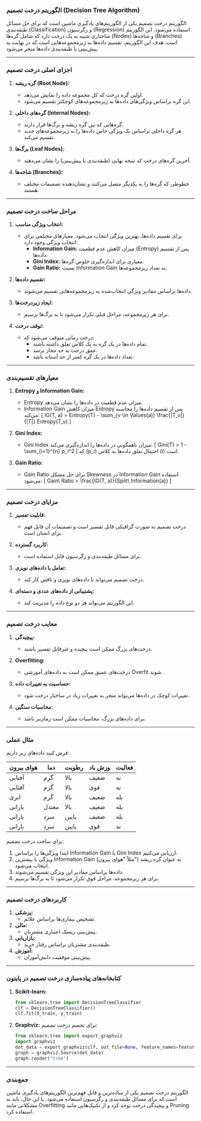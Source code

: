 ### **الگوریتم درخت تصمیم (Decision Tree Algorithm)**

الگوریتم درخت تصمیم یکی از الگوریتم‌های یادگیری ماشین است که برای حل مسائل طبقه‌بندی (Classification) و رگرسیون (Regression) استفاده می‌شود. این الگوریتم ساختاری شبیه به یک درخت دارد که شامل گره‌ها (Nodes) و شاخه‌ها (Branches) است. هدف این الگوریتم، تقسیم داده‌ها به زیرمجموعه‌هایی است که در نهایت به پیش‌بینی یا طبقه‌بندی داده‌ها منجر می‌شود.

---

### **اجزای اصلی درخت تصمیم**
1. **گره ریشه (Root Node):**
   - اولین گره درخت که کل مجموعه داده را نمایش می‌دهد.
   - این گره براساس ویژگی‌های داده‌ها به زیرمجموعه‌های کوچکتر تقسیم می‌شود.

2. **گره‌های داخلی (Internal Nodes):**
   - گره‌هایی که بین گره ریشه و برگ‌ها قرار دارند.
   - هر گره داخلی براساس یک ویژگی خاص داده‌ها را به زیرمجموعه‌های جدید تقسیم می‌کند.

3. **برگ‌ها (Leaf Nodes):**
   - آخرین گره‌های درخت که نتیجه نهایی (طبقه‌بندی یا پیش‌بینی) را نشان می‌دهند.

4. **شاخه‌ها (Branches):**
   - خطوطی که گره‌ها را به یکدیگر متصل می‌کنند و نشان‌دهنده تصمیمات مختلف هستند.

---

### **مراحل ساخت درخت تصمیم**
1. **انتخاب ویژگی مناسب:**
   - برای تقسیم داده‌ها، بهترین ویژگی انتخاب می‌شود. معیارهای مختلفی برای انتخاب ویژگی وجود دارد:
     - **Information Gain:** میزان کاهش عدم قطعیت (Entropy) پس از تقسیم داده‌ها.
     - **Gini Index:** معیاری برای اندازه‌گیری خلوص گره‌ها.
     - **Gain Ratio:** نسبت Information Gain به تعداد زیرمجموعه‌ها.

2. **تقسیم داده‌ها:**
   - داده‌ها براساس مقادیر ویژگی انتخاب‌شده به زیرمجموعه‌هایی تقسیم می‌شوند.

3. **ایجاد زیردرخت‌ها:**
   - برای هر زیرمجموعه، مراحل قبلی تکرار می‌شود تا به برگ‌ها برسیم.

4. **توقف درخت:**
   - درخت زمانی متوقف می‌شود که:
     - تمام داده‌ها در یک گره به یک کلاس تعلق داشته باشند.
     - عمق درخت به حد مجاز برسد.
     - تعداد داده‌ها در یک گره کمتر از حد آستانه باشد.

---

### **معیارهای تقسیم‌بندی**
1. **Entropy و Information Gain:**
   - Entropy میزان عدم قطعیت در داده‌ها را نشان می‌دهد.
   - Information Gain میزان کاهش Entropy پس از تقسیم داده‌ها را محاسبه می‌کند:
     \[
     IG(T, a) = Entropy(T) - \sum_{v \in Values(a)} \frac{|T_v|}{|T|} Entropy(T_v)
     \]

2. **Gini Index:**
   - Gini Index میزان ناهمگونی در داده‌ها را اندازه‌گیری می‌کند:
     \[
     Gini(T) = 1 - \sum_{i=1}^{n} p_i^2
     \]
     که \(p_i\) احتمال تعلق داده‌ها به کلاس \(i\) است.

3. **Gain Ratio:**
   - Gain Ratio برای حل مشکل Skewness در Information Gain استفاده می‌شود:
     \[
     Gain\ Ratio = \frac{IG(T, a)}{Split\ Information(a)}
     \]

---

### **مزایای درخت تصمیم**
1. **قابلیت تفسیر:**
   - درخت تصمیم به صورت گرافیکی قابل تفسیر است و تصمیمات آن قابل فهم برای انسان است.

2. **کاربرد گسترده:**
   - برای مسائل طبقه‌بندی و رگرسیون قابل استفاده است.

3. **تعامل با داده‌های نویزی:**
   - درخت تصمیم می‌تواند با داده‌های نویزی و ناقص کار کند.

4. **پشتیبانی از داده‌های عددی و دسته‌ای:**
   - این الگوریتم می‌تواند هر دو نوع داده را مدیریت کند.

---

### **معایب درخت تصمیم**
1. **پیچیدگی:**
   - درخت‌های بزرگ ممکن است پیچیده و غیرقابل تفسیر باشند.

2. **Overfitting:**
   - درخت‌های عمیق ممکن است به داده‌های آموزشی Overfit شوند.

3. **حساسیت به تغییرات داده:**
   - تغییرات کوچک در داده‌ها می‌تواند منجر به تغییرات زیاد در ساختار درخت شود.

4. **محاسبات سنگین:**
   - برای داده‌های بزرگ، محاسبات ممکن است زمان‌بر باشد.

---

### **مثال عملی**
فرض کنید داده‌های زیر داریم:

| هوای بیرون | دما | رطوبت | وزش باد | فعالیت |
|------------|------|--------|----------|---------|
| آفتابی    | گرم  | بالا   | ضعیف    | نه      |
| آفتابی    | گرم  | بالا   | قوی      | نه      |
| ابری       | گرم  | بالا   | ضعیف    | بله     |
| بارانی     | معتدل| بالا   | ضعیف    | بله     |
| بارانی     | سرد  | پایین  | ضعیف    | بله     |
| بارانی     | سرد  | پایین  | قوی      | نه      |

برای ساخت درخت تصمیم:
1. ابتدا ویژگی‌ها را براساس Information Gain یا Gini Index ارزیابی می‌کنیم.
2. ویژگی با بیشترین Information Gain (مثلاً "هوای بیرون") به عنوان گره ریشه انتخاب می‌شود.
3. داده‌ها براساس مقادیر این ویژگی تقسیم می‌شوند.
4. برای هر زیرمجموعه، مراحل فوق تکرار می‌شود تا به برگ‌ها برسیم.

---

### **کاربردهای درخت تصمیم**
1. **پزشکی:**
   - تشخیص بیماری‌ها براساس علائم.
2. **مالی:**
   - پیش‌بینی ریسک اعتباری مشتریان.
3. **بازاریابی:**
   - طبقه‌بندی مشتریان براساس رفتار خرید.
4. **آموزش:**
   - پیش‌بینی موفقیت دانش‌آموزان.

---

### **کتابخانه‌های پیاده‌سازی درخت تصمیم در پایتون**
1. **Scikit-learn:**
   ```python
   from sklearn.tree import DecisionTreeClassifier
   clf = DecisionTreeClassifier()
   clf.fit(X_train, y_train)
   ```
2. **Graphviz:**
   برای تجسم درخت تصمیم:
   ```python
   from sklearn.tree import export_graphviz
   import graphviz
   dot_data = export_graphviz(clf, out_file=None, feature_names=features)
   graph = graphviz.Source(dot_data)
   graph.render("tree")
   ```

---

### **جمع‌بندی**
الگوریتم درخت تصمیم یکی از ساده‌ترین و قابل فهم‌ترین الگوریتم‌های یادگیری ماشین است که برای مسائل طبقه‌بندی و رگرسیون استفاده می‌شود. با این حال، باید به مشکلاتی مانند Overfitting و پیچیدگی درخت توجه کرد و از تکنیک‌هایی مانند Pruning استفاده کرد.
